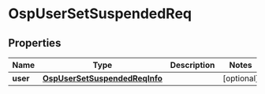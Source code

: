 # OspUserSetSuspendedReq

## Properties
Name | Type | Description | Notes
------------ | ------------- | ------------- | -------------
**user** | [**OspUserSetSuspendedReqInfo**](OspUserSetSuspendedReqInfo.md) |  |  [optional]
